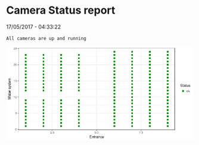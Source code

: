 Camera Status report
================
17/05/2017 - 04:33:22

    All cameras are up and running

![](camreport_files/figure-markdown_github/unnamed-chunk-2-1.png)
